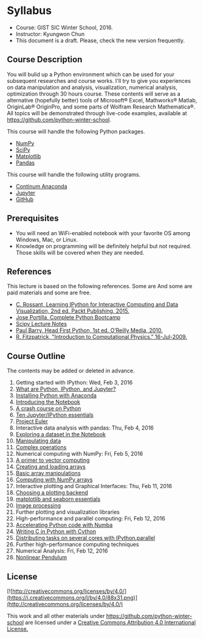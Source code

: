 
# Syllabus
* Course: GIST SIC Winter School, 2016.
* Instructor: Kyungwon Chun
* This document is a draft. Please, check the new version frequently.

## Course Description

You will bulid up a Python environment which can be used for your subsequent researches and course works. I'll try to give you experiences on data manipulation and analysis, visualization, numerical analysis, optimization through 30 hours course. These contents will serve as a alternative (hopefully better) tools of Microsoft® Excel, Mathworks® Matlab, OriginLab® OriginPro, and some parts of Wolfram Research Mathematica®. All topics will be demonstrated through live-code examples, available at https://github.com/python-winter-school.

This course will handle the following Python packages.
* [NumPy](http://www.numpy.org/)
* [SciPy](http://www.scipy.org/)
* [Matplotlib](http://matplotlib.org/)
* [Pandas](http://pandas.pydata.org/)

This course will handle the following utility programs.
* [Continum Anaconda](https://www.continuum.io/why-anaconda)
* [Jupyter](http://jupyter.org/)
* [GitHub](https://github.com/)

## Prerequisites
* You will need an WiFi-enabled notebook with your favorite OS among Windows, Mac, or Linux.
* Knowledge on programming will be definitely helpful but not required. Those skills will be covered when they are needed.

## References
This lecture is based on the following references. Some are And some are paid materials and some are free.
* [C. Rossant, Learning IPython for Interactive Computing and Data Visualization, 2nd ed. Packt Publishing, 2015.](https://www.packtpub.com/big-data-and-business-intelligence/learning-ipython-interactive-computing-and-data-visualization-sec)
* [Jose Portilla, Complete Python Bootcamp](https://github.com/jmportilla/Complete-Python-Bootcamp)
* [Scipy Lecture Notes](http://www.scipy-lectures.org/)
* [Paul Barry, Head First Python, 1st ed. O’Reilly Media, 2010.](http://www.headfirstlabs.com/books/hfpython/)
* [R. Fitzpatrick, "Introduction to Computational Physics." 16-Jul-2009.](http://farside.ph.utexas.edu/teaching/329/329.html)

## Course Outline
The contents may be added or deleted in advance.

1. Getting started with IPython: Wed, Feb 3, 2016
 1. [What are Python, IPython, and Jupyter?](intro.ipynb)
 1. [Installing Python with Anaconda](https://github.com/ipython-books/minibook-2nd-code/blob/master/chapter1/12-installation.ipynb)
 1. [Introducing the Notebook](https://github.com/ipython-books/minibook-2nd-code/blob/master/chapter1/13-nbui.ipynb)
 1. [A crash course on Python](https://github.com/ipython-books/minibook-2nd-code/blob/master/chapter1/14-python.ipynb)
 1. [Ten Jupyter/IPython essentials](https://github.com/ipython-books/minibook-2nd-code/blob/master/chapter1/15-ten.ipynb)
 1. [Project Euler](https://github.com/ruddyscent/project-euler)
1. Interactive data analysis with pandas: Thu, Feb 4, 2016
 1. [Exploring a dataset in the Notebook](https://github.com/ipython-books/minibook-2nd-code/blob/master/chapter2/21-exploring.ipynb)
 1. [Manipulating data](https://github.com/ipython-books/minibook-2nd-code/blob/master/chapter2/22-manipulating.ipynb)
 1. [Complex operations](https://github.com/ipython-books/minibook-2nd-code/blob/master/chapter2/23-groupby.ipynb)
1. Numerical computing with NumPy: Fri, Feb 5, 2016
 1. [A primer to vector computing](https://github.com/ipython-books/minibook-2nd-code/blob/master/chapter3/31-primer.ipynb)
 1. [Creating and loading arrays](https://github.com/ipython-books/minibook-2nd-code/blob/master/chapter3/32-creating.ipynb)
 1. [Basic array manipulations](https://github.com/ipython-books/minibook-2nd-code/blob/master/chapter3/33-basic.ipynb)
 1. [Computing with NumPy arrays](https://github.com/ipython-books/minibook-2nd-code/blob/master/chapter3/34-computing.ipynb)
1. Interactive plotting and Graphical Interfaces: Thu, Feb 11, 2016
 1. [Choosing a plotting backend](https://github.com/ipython-books/minibook-2nd-code/blob/master/chapter4/41-notebook.ipynb)
 1. [matplotlib and seaborn essentials](https://github.com/ipython-books/minibook-2nd-code/blob/master/chapter4/42-mpl.ipynb)
 1. [Image processing](https://github.com/ipython-books/minibook-2nd-code/blob/master/chapter4/43-image.ipynb)
 1. Further plotting and visualization libraries
1. High-performance and parallel computing: Fri, Feb 12, 2016
 1. [Accelerating Python code with Numba](https://github.com/ipython-books/minibook-2nd-code/blob/master/chapter5/51-numba.ipynb)
 1. [Writing C in Python with Cython](https://github.com/ipython-books/minibook-2nd-code/blob/master/chapter5/52-cython.ipynb)
 1. [Distributing tasks on several cores with IPython.parallel](https://github.com/ipython-books/minibook-2nd-code/blob/master/chapter5/53-parallel.ipynb)
 1. Further high-performance computing techniques
1. Numerical Analysis: Fri, Feb 12, 2016
 1. [Nonlinear Pendulum](fitzpatrick_ch04.ipynb)

## License

[![http://creativecommons.org/licenses/by/4.0/](https://i.creativecommons.org/l/by/4.0/88x31.png)](http://creativecommons.org/licenses/by/4.0/)

This work and all other materials under https://github.com/python-winter-school are licensed under a [Creative Commons Attribution 4.0 International License.](http://creativecommons.org/licenses/by/4.0/)
